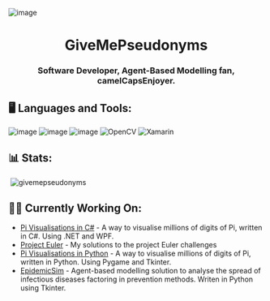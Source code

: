 
![image](https://user-images.githubusercontent.com/113452530/222985603-40d409e0-2ea2-4454-ab0b-2a1e349914b2.png)

<h1 align="center">GiveMePseudonyms</h1>
<h3 align="center">Software Developer, Agent-Based Modelling fan, camelCapsEnjoyer.</h3>

## 🖥️ Languages and Tools:
![image](https://img.shields.io/badge/C%23-239120?style=for-the-badge&logo=c-sharp&logoColor=white)
![image](https://img.shields.io/badge/.NET-5C2D91?style=for-the-badge&logo=.net&logoColor=white)
![image](https://img.shields.io/badge/Python-3776AB?style=for-the-badge&logo=python&logoColor=white)
![OpenCV](https://img.shields.io/badge/opencv-%23white.svg?style=for-the-badge&logo=opencv&logoColor=white)
![Xamarin](https://img.shields.io/badge/Xamarin-3199DC?style=for-the-badge&logo=xamarin&logoColor=white)

<h2 align="left">📊 Stats:</h2>
<p>&nbsp;<img align="center" src="https://github-readme-stats.vercel.app/api?username=givemepseudonyms&show_icons=true&locale=en" alt="givemepseudonyms" /></p>

<h2 align="left">🏋️‍♂️ Currently Working On:</h2>

- [Pi Visualisations in C#](https://github.com/GiveMePseudonyms/PiVisualisationsCSharp) - A way to visualise millions of digits of Pi, written in C#. Using .NET and WPF.
- [Project Euler](https://github.com/GiveMePseudonyms/Project_Euler) - My solutions to the project Euler challenges
- [Pi Visualisations in Python](https://github.com/GiveMePseudonyms/PiVisualisations) - A way to visualise millions of digits of Pi, written in Python. Using Pygame and Tkinter.
- [EpidemicSim](https://github.com/GiveMePseudonyms/Epidemic-Sim) - Agent-based modelling solution to analyse the spread of infectious diseases factoring in prevention methods. Writen in Python using Tkinter.
